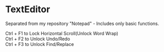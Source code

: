 # TextEditor

Separated from my repository "Notepad" - Includes only basic functions.   
   
Ctrl + F1 to Lock Horizontal Scroll(Unlock Word Wrap)   
Ctrl + F2 to Unlock Undo/Redo   
Ctrl + F3 to Unlock Find/Replace   
